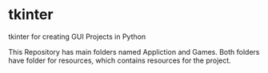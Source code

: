 # tkinter
tkinter for creating GUI Projects in Python

This Repository has main folders named Appliction and Games.
Both folders have folder for resources, which contains resources for the project.
